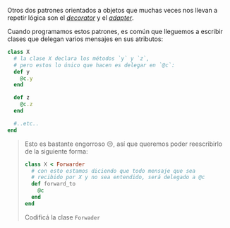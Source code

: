 Otros dos patrones orientados a objetos que muchas veces nos llevan a repetir lógica son el [_decorator_](https://sourcemaking.com/design_patterns/decorator) y el [_adapter_](https://sourcemaking.com/design_patterns/adapter). 

Cuando programamos estos patrones, es común que lleguemos a escribir clases que delegan varios mensajes en sus atributos: 

```ruby
class X
  # la clase X declara los métodos `y` y `z`, 
  # pero estos lo único que hacen es delegar en `@c`:  
  def y
    @c.y
  end

  def z
    @c.z
  end

  #..etc..
end
```

> Esto es bastante engorroso :pensive:, así que queremos poder reescribirlo de la siguiente forma: 
> 
> ```ruby
> class X < Forwarder
>   # con esto estamos diciendo que todo mensaje que sea 
>   # recibido por X y no sea entendido, será delegado a @c 
>   def forward_to
>     @c
>   end
> end
>```
> 
> Codificá la clase `Forwader`